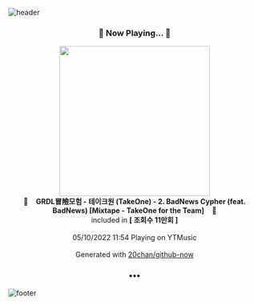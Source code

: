 ![header](https://capsule-render.vercel.app/api?type=wave&height=170&section=header&text=Hi.%20I'm%20SHIFT&fontColor=090707&fontAlignX=45&fontAlignY=65&fontSize=100)

<h3 align="center">🎵 Now Playing... 🎵</h3>
<p align="center">
  <a href="https://music.youtube.com/watch?v=kTRsSqfbk9E">
    <img width="300" src="https://i.ytimg.com/vi/kTRsSqfbk9E/sddefault.jpg?sqp=-oaymwEWCJADEOEBIAQqCghqEJQEGHgg6AJIWg&rs">
  </a>
  <br>
  🎵&nbsp&nbsp&nbsp <b>GRDL冒險모험 - 테이크원 (TakeOne) - 2. BadNews Cypher (feat. BadNews) ‎[Mixtape - TakeOne for the Team]</b> &nbsp&nbsp&nbsp🎵
  <br>
  included in <b>[ 조회수 11만회 ]</b>
  
  <br />
  <br />
  05/10/2022 11:54 Playing on YTMusic
  <br />
  <br />
  Generated with <a href="https://github.com/20chan/github-now">20chan/github-now</a>
</p>

<h3 align="center">•••</h3>

![footer](https://capsule-render.vercel.app/api?type=wave&height=150&section=footer)
